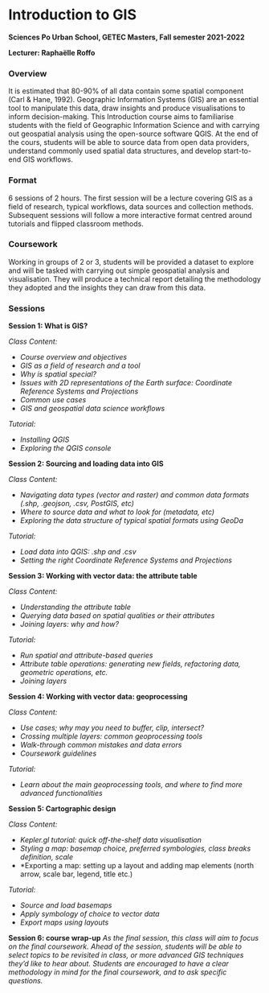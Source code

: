 # Introduction to GIS
**Sciences Po Urban School, GETEC Masters, Fall semester 2021-2022**

**Lecturer: Raphaëlle Roffo**

### Overview
It is estimated that 80-90% of all data contain some spatial component (Carl & Hane, 1992). Geographic Information Systems (GIS) are an essential tool to manipulate this data, draw insights and produce visualisations to inform decision-making. This Introduction course aims to familiarise students with the field of Geographic Information Science and with carrying out geospatial analysis using the open-source software QGIS. At the end of the cours, students will be able to source data from open data providers, understand commonly used spatial data structures, and develop start-to-end GIS workflows.


### Format
6 sessions of 2 hours. The first session will be a lecture covering GIS as a field of research, typical workflows, data sources and collection methods. Subsequent sessions will follow a more interactive format centred around tutorials and flipped classroom methods.

### Coursework
Working in groups of 2 or 3, students will be provided a dataset to explore and will be tasked with carrying out simple geospatial analysis and visualisation. They will produce a technical report detailing the methodology they adopted and the insights they can draw from this data.

### Sessions

**Session 1: What is GIS?**

*Class Content:*

- *Course overview and objectives*
- *GIS as a field of research and a tool*
- *Why is spatial special?*
- *Issues with 2D representations of the Earth surface: Coordinate Reference Systems and Projections*
- *Common use cases*
- *GIS and geospatial data science workflows*

*Tutorial:*

- *Installing QGIS*
- *Exploring the QGIS console*


**Session 2: Sourcing and loading data into GIS**

*Class Content:*
- *Navigating data types (vector and raster) and common data formats (.shp, .geojson, .csv, PostGIS, etc)*
- *Where to source data and what to look for (metadata, etc)*
- *Exploring the data structure of typical spatial formats using GeoDa*

*Tutorial:*

- *Load data into QGIS: .shp and .csv*
- *Setting the right Coordinate Reference Systems and Projections*


**Session 3: Working with vector data: the attribute table**

*Class Content:*

- *Understanding the attribute table*
- *Querying data based on spatial qualities or their attributes*
- *Joining layers: why and how?*

*Tutorial:*
- *Run spatial and attribute-based queries*
- *Attribute table operations: generating new fields, refactoring data, geometric operations, etc.*
- *Joining layers*


**Session 4: Working with vector data: geoprocessing**

*Class Content:*

- *Use cases; why may you need to buffer, clip, intersect?*
- *Crossing multiple layers: common geoprocessing tools*
- *Walk-through common mistakes and data errors*
- *Coursework guidelines*

*Tutorial:*
- *Learn about the main geoprocessing tools, and where to find more advanced functionalities*



**Session 5: Cartographic design**

*Class Content:*
- *Kepler.gl tutorial: quick off-the-shelf data visualisation*
- *Styling a map: basemap choice, preferred symbologies, class breaks definition, scale*
- *Exporting a map: setting up a layout and adding map elements (north arrow, scale bar, legend, title etc.) 

*Tutorial:*
- *Source and load basemaps*
- *Apply symbology of choice to vector data*
- *Export maps using layouts*


**Session 6: course wrap-up**
*As the final session, this class will aim to focus on the final coursework. Ahead of the session, students will be able to select topics to be revisited in class, or more advanced GIS techniques they’d like to hear about. Students are encouraged to have a clear methodology in mind for the final coursework, and to ask specific questions.*
